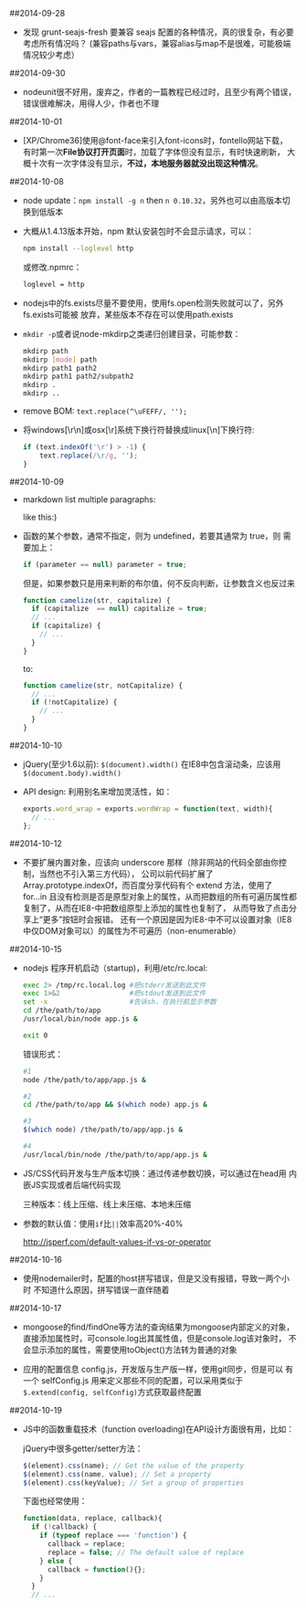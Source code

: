 ##2014-09-28

- 发现 grunt-seajs-fresh 要兼容 seajs 配置的各种情况，真的很复杂，有必要考虑所有情况吗？
    (兼容paths与vars，兼容alias与map不是很难，可能极端情况较少考虑）

##2014-09-30

- nodeunit很不好用，废弃之，作者的一篇教程已经过时，且至少有两个错误，
    错误很难解决，用得人少，作者也不理

##2014-10-01

- [XP/Chrome36]使用@font-face来引入font-icons时，fontello网站下载，
    有时第一次**File协议打开页面**时，加载了字体但没有显示，有时快速刷新，
    大概十次有一次字体没有显示，**不过，本地服务器就没出现这种情况**。

##2014-10-08

- node update：`npm install -g n` then `n 0.10.32`，另外也可以由高版本切换到低版本

- 大概从1.4.13版本开始，npm 默认安装包时不会显示请求，可以：

  ```bash
  npm install --loglevel http
  ```
  或修改.npmrc：

  ```bash
  loglevel = http
  ```

- nodejs中的fs.exists尽量不要使用，使用fs.open检测失败就可以了，另外fs.exists可能被
  放弃，某些版本不存在可以使用path.exists

- `mkdir -p`或者说node-mkdirp之类递归创建目录，可能参数：

  ```bash
  mkdirp path
  mkdirp [mode] path
  mkdirp path1 path2
  mkdirp path1 path2/subpath2
  mkdirp .
  mkdirp ..
  ```

- remove BOM: `text.replace(^\uFEFF/, '');`

- 将windows[\r\n]或osx[\r]系统下换行符替换成linux[\n]下换行符:

  ```js
  if (text.indexOf('\r') > -1) {
      text.replace(/\r/g, '');
  }
  ```

##2014-10-09

- markdown list multiple paragraphs:

  like this:)

- 函数的某个参数，通常不指定，则为 undefined，若要其通常为 true，则
  需要加上：

  ```js
  if (parameter == null) parameter = true;
  ```

  但是，如果参数只是用来判断的布尔值，何不反向判断，让参数含义也反过来
  
  ```js
  function camelize(str, capitalize) {
    if (capitalize  == null) capitalize = true;
    // ...
    if (capitalize) {
      // ...
    }
  }
  ```

  to:

  ```js
  function camelize(str, notCapitalize) {
    // ...
    if (!notCapitalize) {
      // ...
    }
  }
  ```

##2014-10-10

- jQuery(至少1.6以前): `$(document).width()` 在IE8中包含滚动条，应该用`$(document.body).width()`

- API design: 利用别名来增加灵活性，如：

  ```js
  exports.word_wrap = exports.wordWrap = function(text, width){
    // ...
  };
  ```

##2014-10-12

- 不要扩展内置对象，应该向 underscore 那样（除非网站的代码全部由你控制，当然也不引入第三方代码），
  公司以前代码扩展了 Array.prototype.indexOf，而百度分享代码有个 extend 方法，使用了 for...in
  且没有检测是否是原型对象上的属性，从而把数组的所有可遍历属性都复制了，从而在IE8-中把数组原型上添加的属性也复制了，
  从而导致了点击分享上“更多”按钮时会报错。
  还有一个原因是因为IE8-中不可以设置对象（IE8中仅DOM对象可以）的属性为不可遍历（non-enumerable）

##2014-10-15

- nodejs 程序开机启动（startup)，利用/etc/rc.local:

  ```bash
  exec 2> /tmp/rc.local.log #把stderr发送到此文件
  exec 1>&2                 #把stdout发送到此文件
  set -x                    #告诉sh，在执行前显示参数
  cd /the/path/to/app
  /usr/local/bin/node app.js &

  exit 0
  ```

  错误形式：

  ```bash
  #1
  node /the/path/to/app/app.js &

  #2
  cd /the/path/to/app && $(which node) app.js &

  #3
  $(which node) /the/path/to/app/app.js &

  #4
  /usr/local/bin/node /the/path/to/app/app.js &
  ```

- JS/CSS代码开发与生产版本切换：通过传递参数切换，可以通过在head用
  内嵌JS实现或者后端代码实现

  三种版本：线上压缩、线上未压缩、本地未压缩

- 参数的默认值：使用`if`比`||`效率高20%-40%

  http://jsperf.com/default-values-if-vs-or-operator

##2014-10-16

- 使用nodemailer时，配置的host拼写错误，但是又没有报错，导致一两个小时
  不知道什么原因，拼写错误一直伴随着

##2014-10-17

- mongoose的find/findOne等方法的查询结果为mongoose内部定义的对象，
  直接添加属性时，可console.log出其属性值，但是console.log该对象时，
  不会显示添加的属性，需要使用toObject()方法转为普通的对象

- 应用的配置信息 config.js，开发版与生产版一样，使用git同步，但是可以
  有一个 selfConfig.js 用来定义那些不同的配置，可以采用类似于
  `$.extend(config, selfConfig)`方式获取最终配置

##2014-10-19

- JS中的函数重载技术（function overloading)在API设计方面很有用，比如：

  jQuery中很多getter/setter方法：

  ```js
  $(element).css(name); // Get the value of the property
  $(element).css(name, value); // Set a property
  $(element).css(keyValue); // Set a group of properties
  ```

  下面也经常使用：

  ```js
  function(data, replace, callback){
    if (!callback) {
      if (typeof replace === 'function') {
        callback = replace;
        replace = false; // The default value of replace
      } else {
        callback = function(){};
      }
    }
    // ...
  ```
